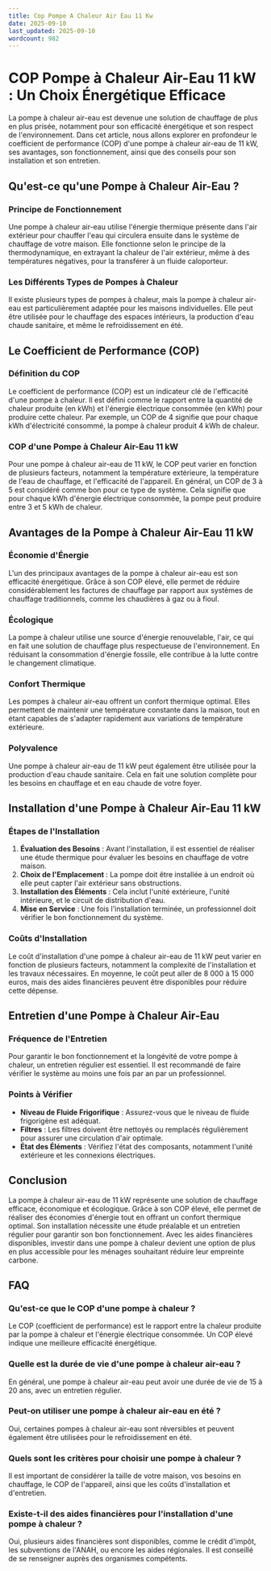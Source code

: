 ```yaml
---
title: Cop Pompe A Chaleur Air Eau 11 Kw
date: 2025-09-10
last_updated: 2025-09-10
wordcount: 982
---
```


# COP Pompe à Chaleur Air-Eau 11 kW : Un Choix Énergétique Efficace

La pompe à chaleur air-eau est devenue une solution de chauffage de plus en plus prisée, notamment pour son efficacité énergétique et son respect de l'environnement. Dans cet article, nous allons explorer en profondeur le coefficient de performance (COP) d'une pompe à chaleur air-eau de 11 kW, ses avantages, son fonctionnement, ainsi que des conseils pour son installation et son entretien.

## Qu'est-ce qu'une Pompe à Chaleur Air-Eau ?

### Principe de Fonctionnement

Une pompe à chaleur air-eau utilise l'énergie thermique présente dans l'air extérieur pour chauffer l'eau qui circulera ensuite dans le système de chauffage de votre maison. Elle fonctionne selon le principe de la thermodynamique, en extrayant la chaleur de l'air extérieur, même à des températures négatives, pour la transférer à un fluide caloporteur.

### Les Différents Types de Pompes à Chaleur

Il existe plusieurs types de pompes à chaleur, mais la pompe à chaleur air-eau est particulièrement adaptée pour les maisons individuelles. Elle peut être utilisée pour le chauffage des espaces intérieurs, la production d'eau chaude sanitaire, et même le refroidissement en été.

## Le Coefficient de Performance (COP)

### Définition du COP

Le coefficient de performance (COP) est un indicateur clé de l'efficacité d'une pompe à chaleur. Il est défini comme le rapport entre la quantité de chaleur produite (en kWh) et l'énergie électrique consommée (en kWh) pour produire cette chaleur. Par exemple, un COP de 4 signifie que pour chaque kWh d'électricité consommé, la pompe à chaleur produit 4 kWh de chaleur.

### COP d'une Pompe à Chaleur Air-Eau 11 kW

Pour une pompe à chaleur air-eau de 11 kW, le COP peut varier en fonction de plusieurs facteurs, notamment la température extérieure, la température de l'eau de chauffage, et l'efficacité de l'appareil. En général, un COP de 3 à 5 est considéré comme bon pour ce type de système. Cela signifie que pour chaque kWh d'énergie électrique consommée, la pompe peut produire entre 3 et 5 kWh de chaleur.

## Avantages de la Pompe à Chaleur Air-Eau 11 kW

### Économie d'Énergie

L'un des principaux avantages de la pompe à chaleur air-eau est son efficacité énergétique. Grâce à son COP élevé, elle permet de réduire considérablement les factures de chauffage par rapport aux systèmes de chauffage traditionnels, comme les chaudières à gaz ou à fioul.

### Écologique

La pompe à chaleur utilise une source d'énergie renouvelable, l'air, ce qui en fait une solution de chauffage plus respectueuse de l'environnement. En réduisant la consommation d'énergie fossile, elle contribue à la lutte contre le changement climatique.

### Confort Thermique

Les pompes à chaleur air-eau offrent un confort thermique optimal. Elles permettent de maintenir une température constante dans la maison, tout en étant capables de s'adapter rapidement aux variations de température extérieure.

### Polyvalence

Une pompe à chaleur air-eau de 11 kW peut également être utilisée pour la production d'eau chaude sanitaire. Cela en fait une solution complète pour les besoins en chauffage et en eau chaude de votre foyer.

## Installation d'une Pompe à Chaleur Air-Eau 11 kW

### Étapes de l'Installation

1. **Évaluation des Besoins** : Avant l'installation, il est essentiel de réaliser une étude thermique pour évaluer les besoins en chauffage de votre maison.
2. **Choix de l'Emplacement** : La pompe doit être installée à un endroit où elle peut capter l'air extérieur sans obstructions.
3. **Installation des Éléments** : Cela inclut l'unité extérieure, l'unité intérieure, et le circuit de distribution d'eau.
4. **Mise en Service** : Une fois l'installation terminée, un professionnel doit vérifier le bon fonctionnement du système.

### Coûts d'Installation

Le coût d'installation d'une pompe à chaleur air-eau de 11 kW peut varier en fonction de plusieurs facteurs, notamment la complexité de l'installation et les travaux nécessaires. En moyenne, le coût peut aller de 8 000 à 15 000 euros, mais des aides financières peuvent être disponibles pour réduire cette dépense.

## Entretien d'une Pompe à Chaleur Air-Eau

### Fréquence de l'Entretien

Pour garantir le bon fonctionnement et la longévité de votre pompe à chaleur, un entretien régulier est essentiel. Il est recommandé de faire vérifier le système au moins une fois par an par un professionnel.

### Points à Vérifier

- **Niveau de Fluide Frigorifique** : Assurez-vous que le niveau de fluide frigorigène est adéquat.
- **Filtres** : Les filtres doivent être nettoyés ou remplacés régulièrement pour assurer une circulation d'air optimale.
- **État des Éléments** : Vérifiez l'état des composants, notamment l'unité extérieure et les connexions électriques.

## Conclusion

La pompe à chaleur air-eau de 11 kW représente une solution de chauffage efficace, économique et écologique. Grâce à son COP élevé, elle permet de réaliser des économies d'énergie tout en offrant un confort thermique optimal. Son installation nécessite une étude préalable et un entretien régulier pour garantir son bon fonctionnement. Avec les aides financières disponibles, investir dans une pompe à chaleur devient une option de plus en plus accessible pour les ménages souhaitant réduire leur empreinte carbone.

## FAQ

### Qu'est-ce que le COP d'une pompe à chaleur ?

Le COP (coefficient de performance) est le rapport entre la chaleur produite par la pompe à chaleur et l'énergie électrique consommée. Un COP élevé indique une meilleure efficacité énergétique.

### Quelle est la durée de vie d'une pompe à chaleur air-eau ?

En général, une pompe à chaleur air-eau peut avoir une durée de vie de 15 à 20 ans, avec un entretien régulier.

### Peut-on utiliser une pompe à chaleur air-eau en été ?

Oui, certaines pompes à chaleur air-eau sont réversibles et peuvent également être utilisées pour le refroidissement en été.

### Quels sont les critères pour choisir une pompe à chaleur ?

Il est important de considérer la taille de votre maison, vos besoins en chauffage, le COP de l'appareil, ainsi que les coûts d'installation et d'entretien.

### Existe-t-il des aides financières pour l'installation d'une pompe à chaleur ?

Oui, plusieurs aides financières sont disponibles, comme le crédit d'impôt, les subventions de l'ANAH, ou encore les aides régionales. Il est conseillé de se renseigner auprès des organismes compétents.